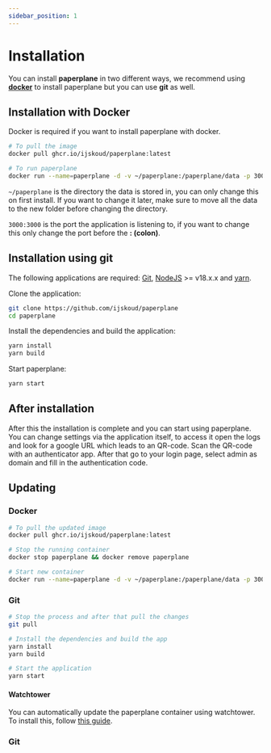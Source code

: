 ```yaml
---
sidebar_position: 1
---
```


# Installation

You can install **paperplane** in two different ways, we recommend using [**docker**](https://docker.io) to install paperplane but you can use **git** as well.

## Installation with Docker

Docker is required if you want to install paperplane with docker.

```bash
# To pull the image
docker pull ghcr.io/ijskoud/paperplane:latest

# To run paperplane
docker run --name=paperplane -d -v ~/paperplane:/paperplane/data -p 3000:3000 ghcr.io/ijskoud/paperplane:latest
```

`~/paperplane` is the directory the data is stored in, you can only change this on first install. If you want to change it later, make sure to move all the data to the new folder before changing the directory.

`3000:3000` is the port the application is listening to, if you want to change this only change the port before the **: (colon)**.

## Installation using git

The following applications are required: [Git](https://git-scm.com/downloads), [NodeJS](https://nodejs.org/) >= v18.x.x and [yarn](https://yarnpkg.com/).

Clone the application:

```bash
git clone https://github.com/ijskoud/paperplane
cd paperplane
```

Install the dependencies and build the application:

```bash
yarn install
yarn build
```

Start paperplane:

```bash
yarn start
```

## After installation

After this the installation is complete and you can start using paperplane. You can change settings via the application itself, to access it open the logs and look for a google URL which leads to an QR-code.
Scan the QR-code with an authenticator app. After that go to your login page, select admin as domain and fill in the authentication code.

## Updating

### Docker

```bash
# To pull the updated image
docker pull ghcr.io/ijskoud/paperplane:latest

# Stop the running container
docker stop paperplane && docker remove paperplane

# Start new container
docker run --name=paperplane -d -v ~/paperplane:/paperplane/data -p 3000:3000 ghcr.io/ijskoud/paperplane:latest
```

### Git

```bash
# Stop the process and after that pull the changes
git pull

# Install the dependencies and build the app
yarn install
yarn build

# Start the application
yarn start
```

#### Watchtower

You can automatically update the paperplane container using watchtower. To install this, follow [this guide](https://containrrr.dev/watchtower/).

### Git
